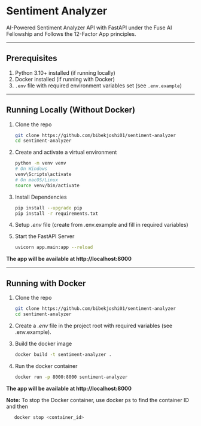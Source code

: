 # Sentiment Analyzer

AI-Powered Sentiment Analyzer API with FastAPI under the Fuse AI Fellowship and Follows the 12-Factor App principles.

---

## Prerequisites

1. Python 3.10+ installed (if running locally)  
2. Docker installed (if running with Docker)  
3. `.env` file with required environment variables set (see `.env.example`)  

---

## Running Locally (Without Docker)

1. Clone the repo

   ```bash
   git clone https://github.com/bibekjoshi01/sentiment-analyzer
   cd sentiment-analyzer

2. Create and activate a virtual environment

    ```bash
    python -m venv venv
    # On Windows
    venv\Scripts\activate
    # On macOS/Linux
    source venv/bin/activate

  3. Install Dependencies

     ```bash
     pip install --upgrade pip
     pip install -r requirements.txt

  4. Setup *.env* file (create from .env.example and fill in required variables)
     
  6. Start the FastAPI Server

     ```bash
     uvicorn app.main:app --reload

  **The app will be available at http://localhost:8000**

---

## Running with Docker

1. Clone the repo

   ```bash
   git clone https://github.com/bibekjoshi01/sentiment-analyzer
   cd sentiment-analyzer

2. Create a *.env* file in the project root with required variables (see .env.example).
   
4. Build the docker image
   
   ```bash
   docker build -t sentiment-analyzer .
   
5. Run the docker container
   
   ```bash
   docker run -p 8000:8000 sentiment-analyzer

**The app will be available at http://localhost:8000**

**Note:** To stop the Docker container, use docker ps to find the container ID and then

   ```bash
      docker stop <container_id>
